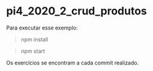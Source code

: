 # pi4_2020_2_crud_produtos
Para executar esse exemplo:
> npm install

> npm start

Os exercícios se encontram a cada commit realizado.
